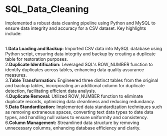 # SQL_Data_Cleaning

Implemented a robust data cleaning pipeline using Python and MySQL to ensure data integrity and accuracy for a CSV dataset. Key highlights include:

<br>1.**Data Loading and Backup**: Imported CSV data into MySQL database using Python script, ensuring data integrity and backup by creating a duplicate table for restoration purposes.
<br>2.**Duplicate Identification:** Leveraged SQL's ROW_NUMBER function to identify duplicates across tables, enhancing data quality assurance measures.
<br>3.**Table Transformation:** Engineered three distinct tables from the original and backup tables, incorporating an additional column for duplicate detection, facilitating efficient data analysis.
<br>4.**Duplicate Removal:** Utilized ROW_NUMBER function to eliminate duplicate records, optimizing data cleanliness and reducing redundancy.
<br>5.**Data Standardization:** Implemented data standardization techniques such as removing extraneous spaces, converting text data types to date data types, and handling null values to ensure uniformity and consistency.
<br>6.**Column Management:** Streamlined data structure by removing unnecessary columns, enhancing database efficiency and clarity.
